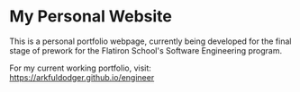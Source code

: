 # My Personal Website

This is a personal portfolio webpage, currently being developed for the final stage of prework for the Flatiron School's Software Engineering program.

For my current working portfolio, visit: https://arkfuldodger.github.io/engineer